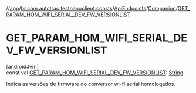 //[app](../../../../index.md)/[br.com.autotrac.testnanoclient.consts](../../index.md)/[ApiEndpoints](../index.md)/[Companion](index.md)/[GET_PARAM_HOM_WIFI_SERIAL_DEV_FW_VERSIONLIST](-g-e-t_-p-a-r-a-m_-h-o-m_-w-i-f-i_-s-e-r-i-a-l_-d-e-v_-f-w_-v-e-r-s-i-o-n-l-i-s-t.md)

# GET_PARAM_HOM_WIFI_SERIAL_DEV_FW_VERSIONLIST

[androidJvm]\
const val [GET_PARAM_HOM_WIFI_SERIAL_DEV_FW_VERSIONLIST](-g-e-t_-p-a-r-a-m_-h-o-m_-w-i-f-i_-s-e-r-i-a-l_-d-e-v_-f-w_-v-e-r-s-i-o-n-l-i-s-t.md): [String](https://kotlinlang.org/api/latest/jvm/stdlib/kotlin/-string/index.html)

Indica as versões de firmware do conversor wi-fi serial homologados.

